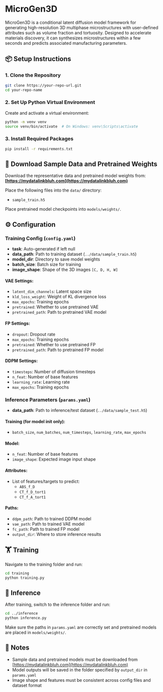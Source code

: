 # MicroGen3D

 MicroGen3D is a conditional latent diffusion model framework for generating high-resolution 3D multiphase microstructures with user-defined attributes such as volume fraction and tortuosity. Designed to accelerate materials discovery, it can synthesizes microstructures within a few seconds and predicts associated manufacturing parameters.

## 📦 Setup Instructions

### 1. Clone the Repository
```bash
git clone https://your-repo-url.git
cd your-repo-name
```

### 2. Set Up Python Virtual Environment
Create and activate a virtual environment:
```bash
python -m venv venv
source venv/bin/activate  # On Windows: venv\Scripts\activate
```

### 3. Install Required Packages
```bash
pip install -r requirements.txt
```

## 📁 Download Sample Data and Pretrained Weights

Download the representative data and pretrained model weights from:  
**[https://mydatalinkbluh.com](https://mydatalinkbluh.com)**

Place the following files into the `data/` directory:
- `sample_train.h5`

Place pretrained model checkpoints into `models/weights/`.

## ⚙️ Configuration

### Training Config (`config.yaml`)
- **task**: Auto-generated if left null  
- **data_path**: Path to training dataset (`../data/sample_train.h5`)  
- **model_dir**: Directory to save model weights  
- **batch_size**: Batch size for training  
- **image_shape**: Shape of the 3D images `[C, D, H, W]`  

#### VAE Settings:
- `latent_dim_channels`: Latent space size  
- `kld_loss_weight`: Weight of KL divergence loss  
- `max_epochs`: Training epochs  
- `pretrained`: Whether to use pretrained VAE  
- `pretrained_path`: Path to pretrained VAE model  

#### FP Settings:
- `dropout`: Dropout rate  
- `max_epochs`: Training epochs  
- `pretrained`: Whether to use pretrained FP  
- `pretrained_path`: Path to pretrained FP model  

#### DDPM Settings:
- `timesteps`: Number of diffusion timesteps  
- `n_feat`: Number of base features  
- `learning_rate`: Learning rate  
- `max_epochs`: Training epochs  

### Inference Parameters (`params.yaml`)
- **data_path**: Path to inference/test dataset (`../data/sample_test.h5`)  

#### Training (for model init only):
- `batch_size`, `num_batches`, `num_timesteps`, `learning_rate`, `max_epochs`  

#### Model:
- `n_feat`: Number of base features  
- `image_shape`: Expected image input shape  

#### Attributes:
- List of features/targets to predict:
  - `ABS_f_D`
  - `CT_f_D_tort1`
  - `CT_f_A_tort1`

#### Paths:
- `ddpm_path`: Path to trained DDPM model  
- `vae_path`: Path to trained VAE model  
- `fc_path`: Path to trained FP model  
- `output_dir`: Where to store inference results  

## 🏋️ Training

Navigate to the training folder and run:
```bash
cd training
python training.py
```

## 🧠 Inference

After training, switch to the inference folder and run:
```bash
cd ../inference
python inference.py
```

Make sure the paths in `params.yaml` are correctly set and pretrained models are placed in `models/weights/`.

## 📌 Notes

- Sample data and pretrained models must be downloaded from [https://mydatalinkbluh.com](https://mydatalinkbluh.com)  
- Model outputs will be saved in the folder specified by `output_dir` in `params.yaml`  
- Image shape and features must be consistent across config files and dataset format  
```


